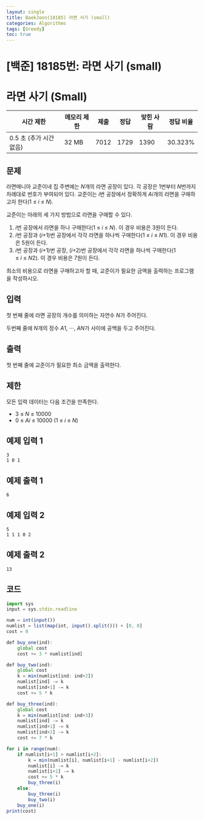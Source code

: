 ```yaml
---
layout: single
title: BaekJoon(18185) 라면 사기 (small)
categories: Algorithms
tags: [Greedy]
toc: true
---
```

# [백준] 18185번: 라면 사기 (small)

# 라면 사기 (Small)

| 시간 제한 | 메모리 제한 | 제출 | 정답 | 맞힌 사람 | 정답 비율 |
| --- | --- | --- | --- | --- | --- |
| 0.5 초 (추가 시간 없음) | 32 MB | 7012 | 1729 | 1390 | 30.323% |

## 문제

라면매니아 교준이네 집 주변에는 *N*개의 라면 공장이 있다. 각 공장은 1번부터 *N*번까지 차례대로 번호가 부여되어 있다. 교준이는 *i*번 공장에서 정확하게 *Ai*개의 라면을 구매하고자 한다(1 ≤ *i* ≤ *N*).

교준이는 아래의 세 가지 방법으로 라면을 구매할 수 있다.

1. *i*번 공장에서 라면을 하나 구매한다(1 ≤ *i* ≤ *N*). 이 경우 비용은 3원이 든다.
2. *i*번 공장과 (*i*+1)번 공장에서 각각 라면을 하나씩 구매한다(1 ≤ *i* ≤ *N*1). 이 경우 비용은 5원이 든다.
3. *i*번 공장과 (*i*+1)번 공장, (*i*+2)번 공장에서 각각 라면을 하나씩 구매한다(1 ≤ *i* ≤ *N*2). 이 경우 비용은 7원이 든다.

최소의 비용으로 라면을 구매하고자 할 때, 교준이가 필요한 금액을 출력하는 프로그램을 작성하시오.

## 입력

첫 번째 줄에 라면 공장의 개수를 의미하는 자연수 *N*가 주어진다.

두번째 줄에 *N*개의 정수 *A*1, ···, *AN*가 사이에 공백을 두고 주어진다.

## 출력

첫 번째 줄에 교준이가 필요한 최소 금액을 출력한다.

## 제한

모든 입력 데이터는 다음 조건을 만족한다.

- 3 ≤ *N* ≤ 10000
- 0 ≤ *Ai* ≤ 10000 (1 ≤ *i* ≤ *N*)

## 예제 입력 1

```
3
1 0 1
```

## 예제 출력 1

```
6
```

## 예제 입력 2

```
5
1 1 1 0 2
```

## 예제 출력 2

```
13
```

## 코드

```jsx
import sys
input = sys.stdin.readline

num = int(input())
numlist = list(map(int, input().split())) + [0, 0]
cost = 0

def buy_one(ind):
    global cost
    cost += 3 * numlist[ind]

def buy_two(ind):
    global cost
    k = min(numlist[ind: ind+2])
    numlist[ind] -= k
    numlist[ind+1] -= k
    cost += 5 * k

def buy_three(ind):
    global cost
    k = min(numlist[ind: ind+3])
    numlist[ind] -= k
    numlist[ind+1] -= k
    numlist[ind+2] -= k
    cost += 7 * k

for i in range(num):
    if numlist[i+1] > numlist[i+2]:
        k = min(numlist[i], numlist[i+1] - numlist[i+2])
        numlist[i] -= k
        numlist[i+1] -= k
        cost += 5 * k
        buy_three(i)
    else:
        buy_three(i)
        buy_two(i)
    buy_one(i)
print(cost)
```
